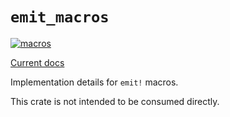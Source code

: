 # `emit_macros`

[![macros](https://github.com/emit-rs/emit/actions/workflows/macros.yml/badge.svg)](https://github.com/emit-rs/emit/actions/workflows/macros.yml)

[Current docs](https://docs.rs/emit_macros/0.11.0/emit_macros/index.html)

Implementation details for `emit!` macros.

This crate is not intended to be consumed directly.
